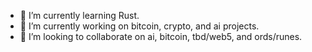 <!-- ### Hi there 👋 -->
<!--
**bolander72/bolander72** is a ✨ _special_ ✨ repository because its `README.md` (this file) appears on your GitHub profile.
-->
- 🌱 I’m currently learning Rust.
- 🔭 I’m currently working on bitcoin, crypto, and ai projects.
- 👯 I’m looking to collaborate on ai, bitcoin, tbd/web5, and ords/runes.

<!--
- 🤔 I’m looking for help with...
- 💬 Ask me about ...
- 📫 How to reach me: ...
- 😄 Pronouns: ...
- ⚡ Fun fact: ...
-->
